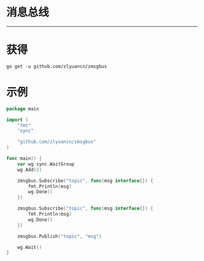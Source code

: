 # 消息总线

---

# 获得

`go get -u github.com/zlyuancn/zmsgbus`

# 示例

```go
package main

import (
	"fmt"
	"sync"

	"github.com/zlyuancn/zmsgbus"
)

func main() {
	var wg sync.WaitGroup
	wg.Add(2)

	zmsgbus.Subscribe("topic", func(msg interface{}) {
		fmt.Println(msg)
		wg.Done()
	})

	zmsgbus.Subscribe("topic", func(msg interface{}) {
		fmt.Println(msg)
		wg.Done()
	})

	zmsgbus.Publish("topic", "msg")

	wg.Wait()
}
```

